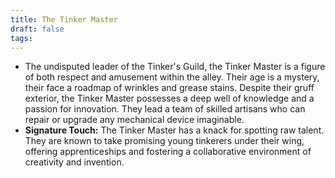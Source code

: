 ```yaml
---
title: The Tinker Master
draft: false
tags:
---
```


- The undisputed leader of the Tinker's Guild, the Tinker Master is a figure of both respect and amusement within the alley. Their age is a mystery, their face a roadmap of wrinkles and grease stains. Despite their gruff exterior, the Tinker Master possesses a deep well of knowledge and a passion for innovation. They lead a team of skilled artisans who can repair or upgrade any mechanical device imaginable.
- **Signature Touch:** The Tinker Master has a knack for spotting raw talent. They are known to take promising young tinkerers under their wing, offering apprenticeships and fostering a collaborative environment of creativity and invention.